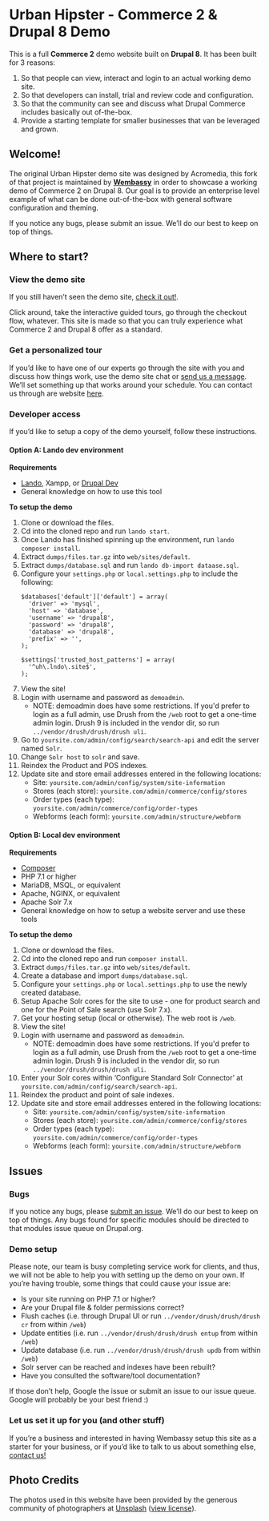 # Urban Hipster - Commerce 2 & Drupal 8 Demo

This is a full __Commerce 2__ demo website built on __Drupal 8__. It has been built for 3 reasons:

1. So that people can view, interact and login to an actual working demo site.
2. So that developers can install, trial and review code and configuration.
3. So that the community can see and discuss what Drupal Commerce includes basically out of-the-box.
4. Provide a starting template for smaller businesses that van be leveraged and grown.

## Welcome!

The original Urban Hipster demo site was designed by Acromedia,  this fork of that project is maintained by [__Wembassy__](https://www.wembassy.com) in order to showcase a working demo of Commerce 2 on Drupal 8. Our goal is to provide an enterprise level example of what can be done out-of-the-box with general software configuration and theming. 

If you notice any bugs, please submit an issue. We’ll do our best to keep on top of things.

## Where to start?

### View the demo site

If you still haven’t seen the demo site, [check it out!](https://commerce.wembassy.com).

Click around, take the interactive guided tours, go through the checkout flow, whatever. This site is made so that you can truly experience what Commerce 2 and Drupal 8 offer as a standard.

### Get a personalized tour

If you’d like to have one of our experts go through the site with you and discuss how things work, use the demo site chat or [send us a message](https://www.wembassy.com/contact-us). We’ll set something up that works around your schedule. You can contact us through are website [here](https://www.wembassy.com/contact-us).

### Developer access

If you’d like to setup a copy of the demo yourself, follow these instructions.

#### Option A: Lando dev environment
__Requirements__
* [Lando](https://docs.lando.dev/), Xampp, or [Drupal Dev](https://ddev.readthedocs.io/en/latest/#installation)
* General knowledge on how to use this tool

__To setup the demo__
1. Clone or download the files.
1. Cd into the cloned repo and run `lando start`.
1. Once Lando has finished spinning up the environment, run `lando composer install`.
1. Extract `dumps/files.tar.gz` into `web/sites/default`.
1. Extract `dumps/database.sql` and run `lando db-import dataase.sql`.
1. Configure your `settings.php` or `local.settings.php` to include the following:
    ```
    $databases['default']['default'] = array(
      'driver' => 'mysql',
      'host' => 'database',
      'username' => 'drupal8',
      'password' => 'drupal8',
      'database' => 'drupal8',
      'prefix' => '',
   );

   $settings['trusted_host_patterns'] = array(
      '^uh\.lndo\.site$',
   );
   ```
1. View the site!
1. Login with username and password as `demoadmin`.
    - NOTE: demoadmin does have some restrictions. If you'd prefer to login as a full admin, use Drush from the `/web` root to get a one-time admin login. Drush 9 is included in the vendor dir, so run `../vendor/drush/drush/drush uli`.
1. Go to `yoursite.com/admin/config/search/search-api` and edit the server named `Solr`.
1. Change `Solr host` to `solr` and save. 
1. Reindex the Product and POS indexes.
1. Update site and store email addresses entered in the following locations:
    - Site: `yoursite.com/admin/config/system/site-information`
    - Stores (each store): `yoursite.com/admin/commerce/config/stores`
    - Order types (each type): `yoursite.com/admin/commerce/config/order-types`
    - Webforms (each form): `yoursite.com/admin/structure/webform`

#### Option B: Local dev environment
__Requirements__
* [Composer](http://getcomposer.org/)
* PHP 7.1 or higher
* MariaDB, MSQL, or equivalent
* Apache, NGINX, or equivalent
* Apache Solr 7.x
* General knowledge on how to setup a website server and use these tools

__To setup the demo__
1. Clone or download the files.
1. Cd into the cloned repo and run `composer install`.
1. Extract `dumps/files.tar.gz` into `web/sites/default`.
1. Create a database and import `dumps/database.sql`.
1. Configure your `settings.php` or `local.settings.php` to use the newly created database.
1. Setup Apache Solr cores for the site to use - one for product search and one for the Point of Sale search (use Solr 7.x).
1. Get your hosting setup (local or otherwise). The web root is `/web`.
1. View the site!
1. Login with username and password as `demoadmin`.
    - NOTE: demoadmin does have some restrictions. If you'd prefer to login as a full admin, use Drush from the `/web` root to get a one-time admin login. Drush 9 is included in the vendor dir, so run `../vendor/drush/drush/drush uli`.
1. Enter your Solr cores within ‘Configure Standard Solr Connector’ at `yoursite.com/admin/config/search/search-api`.
1. Reindex the product and point of sale indexes.
1. Update site and store email addresses entered in the following locations:
    - Site: `yoursite.com/admin/config/system/site-information`
    - Stores (each store): `yoursite.com/admin/commerce/config/stores`
    - Order types (each type): `yoursite.com/admin/commerce/config/order-types`
    - Webforms (each form): `yoursite.com/admin/structure/webform`

## Issues

### Bugs

If you notice any bugs, please [submit an issue](https://github.com/AcroMedia/commerce-demo/issues). We’ll do our best to keep on top of things. Any bugs found for specific modules should be directed to that modules issue queue on Drupal.org.

### Demo setup

Please note, our team is busy completing service work for clients, and thus, we will not be able to help you with setting up the demo on your own. If you’re having trouble, some things that could cause your issue are:

* Is your site running on PHP 7.1 or higher?
* Are your Drupal file & folder permissions correct?
* Flush caches (i.e. through Drupal UI or run `../vendor/drush/drush/drush cr` from within `/web`)
* Update entities (i.e. run `../vendor/drush/drush/drush entup` from within `/web`)
* Update database (i.e. run `../vendor/drush/drush/drush updb` from within `/web`)
* Solr server can be reached and indexes have been rebuilt?
* Have you consulted the software/tool documentation?

If those don’t help, Google the issue or submit an issue to our issue queue. Google will probably be your best friend :)

### Let us set it up for you (and other stuff)

If you’re a business and interested in having Wembassy setup this site as a starter for your business, or if you’d like to talk to us about something else, [contact us!](https://www.wembassy.com/contact-us)

## Photo Credits

The photos used in this website have been provided by the generous community of photographers at [Unsplash](https://unsplash.com) ([view license](https://unsplash.com/license)).
